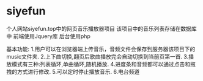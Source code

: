 # siyefun
个人网站siyefun.top中的网页音乐播放器项目
该项目中的音乐列表存储在数据库中
前端使用Jquery库
后台使用php

基本功能:
1.用户可以在浏览器端上传音乐，音频文件会保存到服务器该项目下的music文件夹.
2.上下曲切换,翻页后歌曲播放完会自动切换到当前页第一首.
3.播放模式有三种:列表循环,单曲循环,随机播放.
4.进度条和音频都可以通过点击和拖拽的方式进行修改.
5.可以定时停止播放音乐.
6.电台频道
